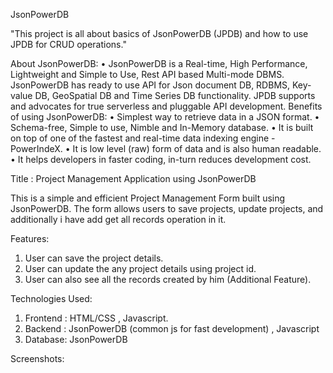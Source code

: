 JsonPowerDB

"This project is all about basics of JsonPowerDB (JPDB) and how to use JPDB for CRUD operations."

About JsonPowerDB:
•	JsonPowerDB is a Real-time, High Performance, Lightweight and Simple to Use, Rest API based Multi-mode DBMS. JsonPowerDB has ready to use API for Json document DB, RDBMS, Key-value DB, GeoSpatial DB and Time Series DB functionality. JPDB supports and advocates for true serverless and pluggable API development.
Benefits of using JsonPowerDB:
•	Simplest way to retrieve data in a JSON format.
•	Schema-free, Simple to use, Nimble and In-Memory database.
•	It is built on top of one of the fastest and real-time data indexing engine - PowerIndeX.
•	It is low level (raw) form of data and is also human readable.
•	It helps developers in faster coding, in-turn reduces development cost.

Title : Project Management Application using JsonPowerDB

This is a simple and efficient Project Management Form built using JsonPowerDB. The form allows users to save projects, update projects, and additionally i have add get all records operation in it.

Features:
 1. User can save the project details.
 2. User can update the any project details using project id.
 3. User can also see all the records created by him (Additional Feature).

Technologies Used:
1. Frontend : HTML/CSS , Javascript.
2. Backend : JsonPowerDB (common js for fast development) , Javascript
3. Database: JsonPowerDB

Screenshots: 
